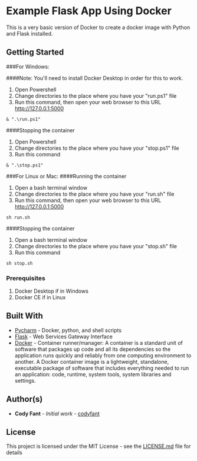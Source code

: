 # Example Flask App Using Docker

This is a very basic version of Docker to create a docker image with Python and Flask installed. 

## Getting Started

###For Windows:

####Note: You'll need to install Docker Desktop in order for this to work.
1. Open Powershell
2. Change directories to the place where you have your "run.ps1" file
3. Run this command, then open your web browser to this URL http://127.0.0.1:5000
```
& ".\run.ps1"
```
####Stopping the container
1. Open Powershell
2. Change directories to the place where you have your "stop.ps1" file
3. Run this command
```
& ".\stop.ps1"
```

###For Linux or Mac:
####Running the container
1. Open a bash terminal window
2. Change directories to the place where you have your "run.sh" file
3. Run this command, then open your web browser to this URL http://127.0.0.1:5000
```
sh run.sh
```
####Stopping the container
1. Open a bash terminal window
2. Change directories to the place where you have your "stop.sh" file
3. Run this command
```
sh stop.sh
```

### Prerequisites

1. Docker Desktop if in Windows
2. Docker CE if in Linux


## Built With

* [Pycharm](https://www.jetbrains.com/pycharm/) - Docker, python, and shell scripts
* [Flask](https://flask.palletsprojects.com/en/1.1.x/) - Web Services Gateway Interface
* [Docker](https://www.docker.com/get-started) - Container runner/manager: A container is a standard unit of software that packages up code and all its dependencies so the application runs quickly and reliably from one computing environment to another. A Docker container image is a lightweight, standalone, executable package of software that includes everything needed to run an application: code, runtime, system tools, system libraries and settings.

## Author(s)

* **Cody Fant** - *Initial work* - [codyfant](https://github.com/codyfant)


## License

This project is licensed under the MIT License - see the [LICENSE.md](LICENSE.md) file for details

